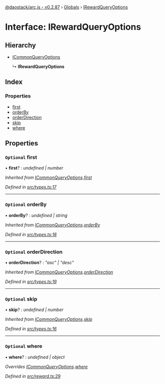 [@daostack/arc.js - v0.2.87](../README.md) › [Globals](../globals.md) › [IRewardQueryOptions](irewardqueryoptions.md)

# Interface: IRewardQueryOptions

## Hierarchy

* [ICommonQueryOptions](icommonqueryoptions.md)

  ↳ **IRewardQueryOptions**

## Index

### Properties

* [first](irewardqueryoptions.md#optional-first)
* [orderBy](irewardqueryoptions.md#optional-orderby)
* [orderDirection](irewardqueryoptions.md#optional-orderdirection)
* [skip](irewardqueryoptions.md#optional-skip)
* [where](irewardqueryoptions.md#optional-where)

## Properties

### `Optional` first

• **first**? : *undefined | number*

*Inherited from [ICommonQueryOptions](icommonqueryoptions.md).[first](icommonqueryoptions.md#optional-first)*

*Defined in [src/types.ts:17](https://github.com/daostack/alchemy-monorepo/blob/6a18bc5/packages/arc.js/src/types.ts#L17)*

___

### `Optional` orderBy

• **orderBy**? : *undefined | string*

*Inherited from [ICommonQueryOptions](icommonqueryoptions.md).[orderBy](icommonqueryoptions.md#optional-orderby)*

*Defined in [src/types.ts:18](https://github.com/daostack/alchemy-monorepo/blob/6a18bc5/packages/arc.js/src/types.ts#L18)*

___

### `Optional` orderDirection

• **orderDirection**? : *"asc" | "desc"*

*Inherited from [ICommonQueryOptions](icommonqueryoptions.md).[orderDirection](icommonqueryoptions.md#optional-orderdirection)*

*Defined in [src/types.ts:19](https://github.com/daostack/alchemy-monorepo/blob/6a18bc5/packages/arc.js/src/types.ts#L19)*

___

### `Optional` skip

• **skip**? : *undefined | number*

*Inherited from [ICommonQueryOptions](icommonqueryoptions.md).[skip](icommonqueryoptions.md#optional-skip)*

*Defined in [src/types.ts:16](https://github.com/daostack/alchemy-monorepo/blob/6a18bc5/packages/arc.js/src/types.ts#L16)*

___

### `Optional` where

• **where**? : *undefined | object*

*Overrides [ICommonQueryOptions](icommonqueryoptions.md).[where](icommonqueryoptions.md#optional-where)*

*Defined in [src/reward.ts:29](https://github.com/daostack/alchemy-monorepo/blob/6a18bc5/packages/arc.js/src/reward.ts#L29)*
